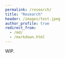 ```yaml
---
permalink: /research/
title: "Research"
header: /images/test.jpeg
author_profile: true
redirect_from:
  - /md/
  - /markdown.html
---
```


WIP.
